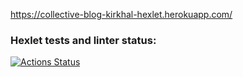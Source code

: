 https://collective-blog-kirkhal-hexlet.herokuapp.com/
### Hexlet tests and linter status:
[![Actions Status](https://github.com/kirill-khalevin-hexlet/rails-project-lvl2/workflows/hexlet-check/badge.svg)](https://github.com/kirill-khalevin-hexlet/rails-project-lvl2/actions)
